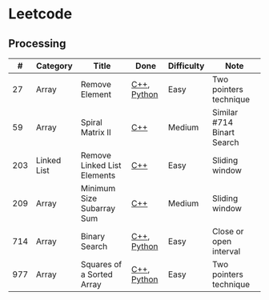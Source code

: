 
# Leetcode

## Processing
| # | Category | Title | Done | Difficulty |  Note |
| --- | ----------- | ----------- | ----------- | ----------- |  ----------- |
| 27 | Array | Remove Element | [C++](solutions/c++/27.cpp), [Python](solutions/python/27.py)| Easy| Two pointers technique |
| 59 | Array | Spiral Matrix II | [C++](solutions/c++/59.cpp)| Medium | Similar #714 Binart Search |
| 203 | Linked List | Remove Linked List Elements | [C++](solutions/c++/209.cpp) | Easy | Sliding window |
| 209 | Array | Minimum Size Subarray Sum | [C++](solutions/c++/209.cpp) | Medium | Sliding window |
| 714 | Array | Binary Search | [C++](solutions/c++/714.cpp), [Python](solutions/python/714.py)| Easy| Close or open interval |
| 977 | Array | Squares of a Sorted Array | [C++](solutions/c++/977.cpp), [Python](solutions/python/977.py)| Easy| Two pointers technique |

